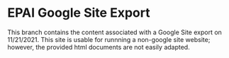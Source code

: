 # EPAI Google Site Export
This branch contains the content associated with a Google Site export on 11/21/2021. This site is usable for runnning a non-google site website; however, the provided html documents are not easily adapted.

